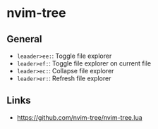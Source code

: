 # nvim-tree

## General

- `leaader>ee:`: Toggle file explorer
- `leader>ef:`: Toggle file explorer on current file
- `leader>ec:`: Collapse file explorer
- `leader>er:`: Refresh file explorer

## Links

- https://github.com/nvim-tree/nvim-tree.lua
